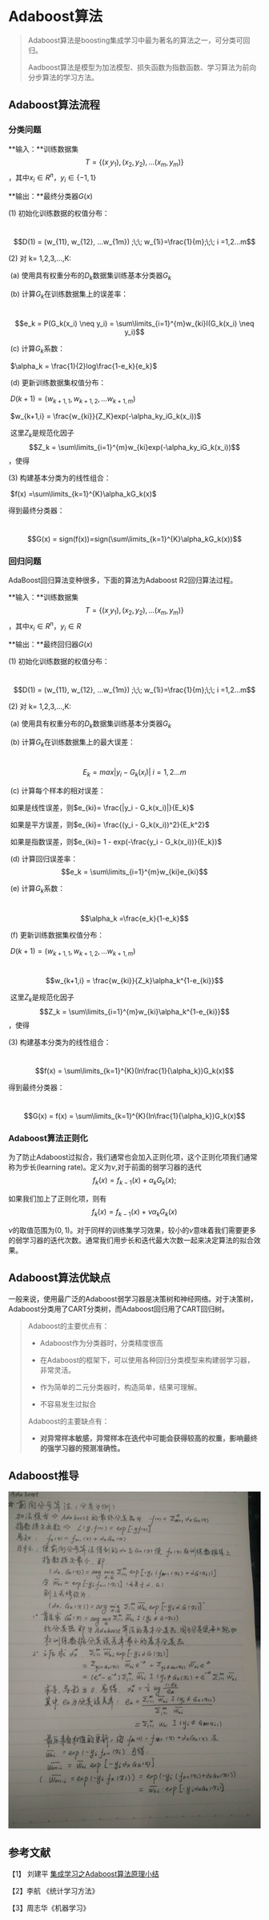 # Adaboost算法

> Adaboost算法是boosting集成学习中最为著名的算法之一，可分类可回归。
>
> Aadboost算法是模型为加法模型、损失函数为指数函数、学习算法为前向分步算法的学习方法。

## Adaboost算法流程

### 分类问题

**输入：**训练数据集$$T=\{(x_,y_1),(x_2,y_2), ...(x_m,y_m)\}$$，其中$x_i \in R^n$，$y_i\in \{-1,1\}$

**输出：**最终分类器$G(x)$

(1) 初始化训练数据的权值分布：

​				$$D(1) = (w_{11}, w_{12}, ...w_{1m}) ;\;\; w_{1i}=\frac{1}{m};\;\; i =1,2...m$$

(2) 对 k= 1,2,3,...,K:

​	(a) 使用具有权重分布的$D_k$数据集训练基本分类器$G_k$

​	(b) 计算$G_k$在训练数据集上的误差率：

​				$$e_k = P(G_k(x_i) \neq y_i) = \sum\limits_{i=1}^{m}w_{ki}I(G_k(x_i) \neq y_i)$$

​	(c) 计算$G_k$系数：

​				                        $\alpha_k = \frac{1}{2}log\frac{1-e_k}{e_k}$

​	(d) 更新训练数据集权值分布：

​					$D(k+1) = (w_{k+1,1}, w_{k+1,2}, ...w_{k+1,m})$

​					$w_{k+1,i} = \frac{w_{ki}}{Z_K}exp(-\alpha_ky_iG_k(x_i))$

​		这里$Z_k$是规范化因子$$Z_k = \sum\limits_{i=1}^{m}w_{ki}exp(-\alpha_ky_iG_k(x_i))$$，使得

(3) 构建基本分类为的线性组合：

​							$f(x) =\sum\limits_{k=1}^{K}\alpha_kG_k(x)$

得到最终分类器：

​							$$G(x) = sign(f(x))=sign(\sum\limits_{k=1}^{K}\alpha_kG_k(x))$$

### 回归问题

AdaBoost回归算法变种很多，下面的算法为Adaboost R2回归算法过程。

**输入：**训练数据集$$T=\{(x_,y_1),(x_2,y_2), ...(x_m,y_m)\}$$，其中$x_i \in R^n$，$y_i\in R$

**输出：**最终回归器$G(x)$

(1) 初始化训练数据的权值分布：

​				$$D(1) = (w_{11}, w_{12}, ...w_{1m}) ;\;\; w_{1i}=\frac{1}{m};\;\; i =1,2...m$$

(2) 对 k= 1,2,3,...,K:

​	(a) 使用具有权重分布的$D_k$数据集训练基本分类器$G_k$

​	(b) 计算$G_k$在训练数据集上的最大误差：

​				$$E_k= max|y_i - G_k(x_i)|\;i=1,2...m$$

​	(c) 计算每个样本的相对误差：

​		如果是线性误差，则$e_{ki}= \frac{|y_i - G_k(x_i)|}{E_k}$

​		如果是平方误差，则$e_{ki}= \frac{(y_i - G_k(x_i))^2}{E_k^2}$

​		如果是指数误差，则$e_{ki}= 1 - exp(-\frac{y_i - G_k(x_i))}{E_k})$

​	(d) 计算回归误差率：$$e_k = \sum\limits_{i=1}^{m}w_{ki}e_{ki}$$

​	(e) 计算$G_k$系数：

​				                        $$\alpha_k =\frac{e_k}{1-e_k}$$

​	(f) 更新训练数据集权值分布：

​					$D(k+1) = (w_{k+1,1}, w_{k+1,2}, ...w_{k+1,m})$

​					$$w_{k+1,i} = \frac{w_{ki}}{Z_k}\alpha_k^{1-e_{ki}}$$

​		这里$Z_k$是规范化因子$$Z_k = \sum\limits_{i=1}^{m}w_{ki}\alpha_k^{1-e_{ki}}$$，使得

(3) 构建基本分类为的线性组合：

​							$$f(x) = \sum\limits_{k=1}^{K}(ln\frac{1}{\alpha_k})G_k(x)$$

得到最终分类器：

​							$$G(x) = f(x) = \sum\limits_{k=1}^{K}(ln\frac{1}{\alpha_k})G_k(x)$$

### Adaboost算法正则化

为了防止Adaboost过拟合，我们通常也会加入正则化项，这个正则化项我们通常称为步长(learning rate)。定义为$\nu$,对于前面的弱学习器的迭代$$f_{k}(x) = f_{k-1}(x) + \alpha_kG_k(x);$$

如果我们加上了正则化项，则有$$f_{k}(x) = f_{k-1}(x) + \nu\alpha_kG_k(x)$$

$\nu$的取值范围为$(0,1)$。对于同样的训练集学习效果，较小的$\nu$意味着我们需要更多的弱学习器的迭代次数。通常我们用步长和迭代最大次数一起来决定算法的拟合效果。

## Adaboost算法优缺点

一般来说，使用最广泛的Adaboost弱学习器是决策树和神经网络。对于决策树，Adaboost分类用了CART分类树，而Adaboost回归用了CART回归树。

> Adaboost的主要优点有：
>
> - Adaboost作为分类器时，分类精度很高
>
>
> - 在Adaboost的框架下，可以使用各种回归分类模型来构建弱学习器，非常灵活。
> - 作为简单的二元分类器时，构造简单，结果可理解。
> - 不容易发生过拟合
>
> Adaboost的主要缺点有：
>
> - **对异常样本敏感，异常样本在迭代中可能会获得较高的权重，影响最终的强学习器的预测准确性。**

## Adaboost推导

![](https://raw.githubusercontent.com/clhchtcjj/Pit-for-Typora/master/Adaboost.jpg)

## 参考文献

【1】 刘建平 [集成学习之Adaboost算法原理小结](http://www.cnblogs.com/pinard/p/6133937.html)

【2】李航 《统计学习方法》

【3】周志华《机器学习》



